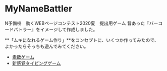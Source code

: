# MyNameBattler
N予備校　動くWEBページコンテスト2020夏　提出用ゲーム
昔あった『バーコードバトラー』をイメージして作成しました。

**「ムキになれるゲーム作り」**をコンセプトに、いくつか作ってみたので、
よかったらそっちも遊んでみてください。

- [素数ゲーム](https://mtmtp.github.io/NumDivider/)
- [新感覚タイピングゲーム](https://mtmtp.github.io/TypingSniper/)
